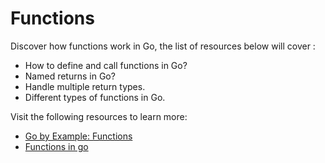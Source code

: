 # Functions

Discover how functions work in Go, the list of resources below will cover :

- How to define and call functions in Go?
- Named returns in Go?
- Handle multiple return types.
- Different types of functions in Go.

Visit the following resources to learn more:

- [Go by Example: Functions](https://gobyexample.com/functions)
- [Functions in go](https://www.golangprograms.com/go-language/functions.html)
